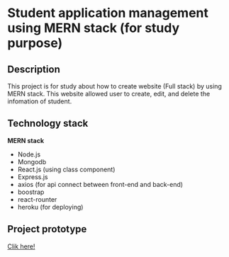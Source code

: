 # Student application management using MERN stack (for study purpose)
## Description
This project is for study about how to create website (Full stack) by using MERN stack.
This website allowed user to create, edit, and delete the infomation of student.

## Technology stack 
**MERN stack**
- Node.js
- Mongodb
- React.js (using class component)
- Express.js
- axios (for api connect between front-end and back-end)
- boostrap
- react-rounter
- heroku (for deploying)

## Project prototype
[Clik here!](https://polar-waters-86572.herokuapp.com/create-student)
